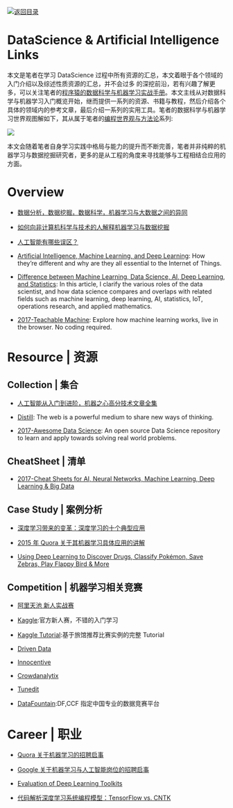 [![返回目录](https://user-images.githubusercontent.com/5803001/38079637-ff0abcf0-3371-11e8-9b76-ad651620afc7.jpg)](https://github.com/wxyyxc1992/Awesome-Links)

# DataScience & Artificial Intelligence Links

本文是笔者在学习 DataScience 过程中所有资源的汇总，本文着眼于各个领域的入门介绍以及综述性质资源的汇总，并不会过多 的深挖前沿，若有兴趣了解更多，可以关注笔者的[程序猿的数据科学与机器学习实战手册](https://github.com/wxyyxc1992/DataScience-And-MachineLearning-Handbook-For-Coders)。本文主线从对数据科学与机器学习入门概览开始，继而提供一系列的资源、书籍与教程，然后介绍各个具体的领域内的参考文章，最后介绍一系列的实用工具。笔者的数据科学与机器学习世界观图解如下，其从属于笔者的[编程世界观与方法论](https://github.com/wxyyxc1992/Coder-Knowledge-Graph/blob/master/when-you-want-to-learn.zh.md)系列:

![](https://coding.net/u/hoteam/p/Cache/git/raw/master/DataScience.png)

本文会随着笔者自身学习实践中格局与能力的提升而不断完善，笔者并非纯粹的机器学习与数据挖掘研究者，更多的是从工程的角度来寻找能够与工程相结合应用的方面。

# Overview

* [数据分析，数据挖掘，数据科学，机器学习与大数据之间的异同](https://www.quora.com/What-is-the-difference-between-Data-Analytics-Data-Analysis-Data-Mining-Data-Science-Machine-Learning-and-Big-Data-1)

* [如何向非计算机科学与技术的人解释机器学习与数据挖掘](https://www.quora.com/How-do-you-explain-Machine-Learning-and-Data-Mining-to-non-Computer-Science-people)

* [人工智能有哪些误区？](https://www.zhihu.com/question/45635116/answer/132528151)

* [Artificial Intelligence, Machine Learning, and Deep Learning](http://6me.us/daVig): How they’re different and why are they all essential to the Internet of Things.

* [Difference between Machine Learning, Data Science, AI, Deep Learning, and Statistics](http://6me.us/4cjZL): In this article, I clarify the various roles of the data scientist, and how data science compares and overlaps with related fields such as machine learning, deep learning, AI, statistics, IoT, operations research, and applied mathematics.

* [2017-Teachable Machine](https://github.com/googlecreativelab/teachable-machine): Explore how machine learning works, live in the browser. No coding required.

# Resource | 资源

## Collection | 集合

* [人工智能从入门到进阶，机器之心高分技术文章全集](http://mp.weixin.qq.com/s/o6egF1_usHSXZCZJ1RTfhQ)

* [Distill](http://distill.pub/): The web is a powerful medium to share new ways of thinking.

* [2017-Awesome Data Science](https://github.com/bulutyazilim/awesome-datascience): An open source Data Science repository to learn and apply towards solving real world problems.

## CheatSheet | 清单

* [2017-Cheat Sheets for AI, Neural Networks, Machine Learning, Deep Learning & Big Data](https://parg.co/bad)

## Case Study | 案例分析

* [深度学习带来的变革：深度学习的十个典型应用](https://segmentfault.com/a/1190000007391860)

* [2015 年 Quora 关于其机器学习具体应用的讲解](https://www.quora.com/How-does-Quora-use-machine-learning-in-2015)

* [Using Deep Learning to Discover Drugs, Classify Pokémon, Save Zebras, Play Flappy Bird & More](https://medium.com/transmission-newsletter/using-deep-learning-to-discover-drugs-classify-pok%C3%A9mon-save-zebras-play-flappy-bird-more-a3a57fc98a15?source=reading_list---------1-2)

## Competition | 机器学习相关竞赛

* [阿里天池 新人实战赛](https://tianchi.shuju.aliyun.com/getStart/index.htm?spm=5176.100065.111.3.jgYTrv&id=&_lang=zh_CN)

* [Kaggle](https://www.kaggle.com/competitions):官方新人赛，不错的入门学习

* [Kaggle Tutorial](https://www.dataquest.io/blog/kaggle-tutorial/):基于旅馆推荐比赛实例的完整 Tutorial

* [Driven Data](https://www.drivendata.org/competitions/)

* [Innocentive](https://www.innocentive.com/ar/challenge/browse)

* [Crowdanalytix](https://www.crowdanalytix.com/community)

* [Tunedit](http://tunedit.org/challenges?type=student)

* [DataFountain](http://www.wid.org.cn/data/science/player/home/;jsessionid=47D3236D25B0A85DE344BEFCBF1159F6-n1):DF,CCF 指定中国专业的数据竞赛平台

# Career | 职业

* [Quora 关于机器学习的招聘启事](https://www.quora.com/careers/technical_lead_machine_learning)

* [Google 关于机器学习与人工智能岗位的招聘启事](https://www.google.com/about/careers/search?_ga=1.89288795.153537653.1473158707#!t=jo&jid=28625001&)

* [Evaluation of Deep Learning Toolkits](https://github.com/zer0n/deepframeworks)

* [代码解析深度学习系统编程模型：TensorFlow vs. CNTK](http://geek.csdn.net/news/detail/62429)
